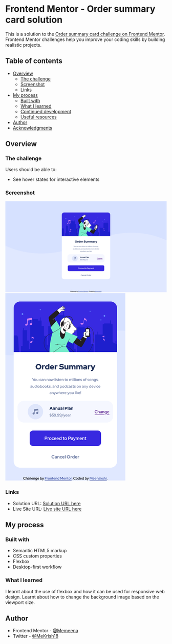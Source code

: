 # Frontend Mentor - Order summary card solution

This is a solution to the [Order summary card challenge on Frontend Mentor](https://www.frontendmentor.io/challenges/order-summary-component-QlPmajDUj). Frontend Mentor challenges help you improve your coding skills by building realistic projects. 

## Table of contents

- [Overview](#overview)
  - [The challenge](#the-challenge)
  - [Screenshot](#screenshot)
  - [Links](#links)
- [My process](#my-process)
  - [Built with](#built-with)
  - [What I learned](#what-i-learned)
  - [Continued development](#continued-development)
  - [Useful resources](#useful-resources)
- [Author](#author)
- [Acknowledgments](#acknowledgments)

## Overview

### The challenge

Users should be able to:

- See hover states for interactive elements

### Screenshot

![](https://github.com/Memeena/Order-Summary-Component/blob/becd67a73767b9447304dc856a0904783338cdfb/Screenshot-Desktop%20Frontend%20Mentor%20Order%20summary%20card.png)
![](https://github.com/Memeena/Order-Summary-Component/blob/becd67a73767b9447304dc856a0904783338cdfb/Screenshot-Mobile%20Frontend%20Mentor%20Order%20summary%20card.png)

### Links

- Solution URL: [Solution URL here](https://github.com/Memeena/Order-Summary-Component)
- Live Site URL: [Live site URL here](https://memeena.github.io/Order-Summary-Component/)

## My process

### Built with

- Semantic HTML5 markup
- CSS custom properties
- Flexbox
- Desktop-first workflow

### What I learned

I learnt about the use of flexbox and how it can be used for responsive web design. Learnt about how to change the background image based on the viewport size.


## Author


- Frontend Mentor - [@Memeena](https://www.frontendmentor.io/profile/Memeena)
- Twitter - [@MeKrish18](https://twitter.com/MeKrish18)

